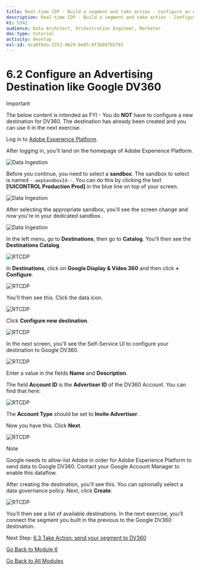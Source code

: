 ```yaml
---
title: Real-time CDP - Build a segment and take action - Configure an Advertising Destination like Google DV360
description: Real-time CDP - Build a segment and take action - Configure an Advertising Destination like Google DV360
kt: 5342
audience: Data Architect, Orchestration Engineer, Marketer
doc-type: tutorial
activity: develop
exl-id: 4ca8f6da-2252-4b29-8e05-8f3b8d7b5781
---
```

# 6.2 Configure an Advertising Destination like Google DV360

>[!IMPORTANT]
>
>The below content is intended as FYI - You do **NOT** have to configure a new destination for DV360. The destination has already been created and you can use it in the next exercise.

Log in to [Adobe Experience Platform](https://experience.adobe.com/platform).

After logging in, you'll land on the homepage of Adobe Experience Platform.

![Data Ingestion](./images/home.png)

Before you continue, you need to select a **sandbox**. The sandbox to select is named ``--aepSandboxId--``. You can do this by clicking the text **[!UICONTROL Production Prod]** in the blue line on top of your screen.

![Data Ingestion](./images/sb1.png)

After selecting the appropriate sandbox, you'll see the screen change and now you're in your dedicated sandbox.

![Data Ingestion](./images/sb2.png)

In the left menu, go to **Destinations**, then go to **Catalog**. You'll then see the **Destinations Catalog**.

![RTCDP](./images/rtcdp.png)

In **Destinations**, click on **Google Display & Video 360** and then click **+ Configure**.

![RTCDP](./images/rtcdpgoogle.png)

You'll then see this. Click the data icon.

![RTCDP](./images/rtcdpgooglecreate1.png)

Click **Configure new destination**.

![RTCDP](./images/rtcdpgooglecreate2.png)

In the next screen, you'll see the Self-Service UI to configure your destination to Google DV360.

![RTCDP](./images/rtcdpgooglecreatedest.png)

Enter a value in the fields **Name** and **Description**.

The field **Account ID** is the **Advertiser ID** of the DV360 Account. You can find that here:

![RTCDP](./images/rtcdpgoogledv360advid.png)

The **Account Type** should be set to **Invite Advertiser**.

Now you have this. Click **Next**.

![RTCDP](./images/rtcdpgoogldv360new.png)

>[!NOTE]
>
>Google needs to allow-list Adobe in order for Adobe Experience Platform to send data to Google DV360. Contact your Google Account Manager to enable this dataflow.

After creating the destination, you'll see this. You can optionally select a data governance policy. Next, click **Create**.

![RTCDP](./images/rtcdpcreatedest1.png)

You'll then see a list of available destinations. 
In the next exercise, you'll connect the segment you built in the previous to the Google DV360 destination.

Next Step: [6.3 Take Action: send your segment to DV360](./ex3.md)

[Go Back to Module 6](./real-time-cdp-build-a-segment-take-action.md)

[Go Back to All Modules](../../overview.md)
